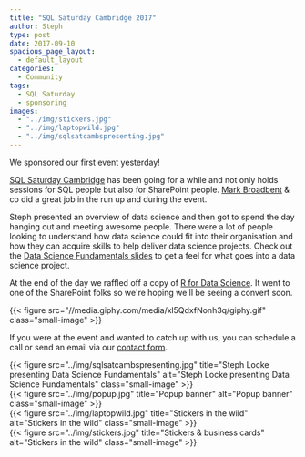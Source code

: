 ```yaml
---
title: "SQL Saturday Cambridge 2017"
author: Steph
type: post
date: 2017-09-10
spacious_page_layout:
  - default_layout
categories:
  - Community
tags:
  - SQL Saturday
  - sponsoring
images: 
  - "../img/stickers.jpg" 
  - "../img/laptopwild.jpg"
  - "../img/sqlsatcambspresenting.jpg"
---
```



We sponsored our first event yesterday!

[SQL Saturday Cambridge](http://www.sqlsaturday.com/632/eventhome.aspx) has been going for a while and not only holds sessions for SQL people but also for SharePoint people. [Mark Broadbent](//twitter.com/retracement) & co did a great job in the run up and during the event.

Steph presented an overview of data science and then got to spend the day hanging out and meeting awesome people. There were a lot of people looking to understand how data science could fit into their organisation and how they can acquire skills to help deliver data science projects. Check out the [Data Science Fundamentals slides](//itsalocke.com/talks/post/data-science-fundamentals/) to get a feel for what goes into a data science project.


At the end of the day we raffled off a copy of [R for Data Science](http://geni.us/rfords). It went to one of the SharePoint folks so we're hoping we'll be seeing a convert soon.

{{< figure src="//media.giphy.com/media/xl5QdxfNonh3q/giphy.gif" class="small-image" >}}



If you were at the event and wanted to catch up with us, you can schedule a call or send an email via our [contact form](//itsalocke.com/#contact).

<div class="row">
 <div class="col-md-3 col-sm-6 col">
{{< figure src="../img/sqlsatcambspresenting.jpg" title="Steph Locke presenting Data Science Fundamentals" alt="Steph Locke presenting Data Science Fundamentals"  class="small-image" >}}
</div> 

 <div class="col-md-3 col-sm-6 col">
{{< figure src="../img/popup.jpg" title="Popup banner" alt="Popup banner" class="small-image" >}}
</div>
 <div class="col-md-3 col-sm-6 col">
{{< figure src="../img/laptopwild.jpg" title="Stickers in the wild" alt="Stickers in the wild" class="small-image" >}}
</div>
 <div class="col-md-3 col-sm-6 col">
{{< figure src="../img/stickers.jpg" title="Stickers & business cards" alt="Stickers in the wild" class="small-image" >}}
</div>
</div>
